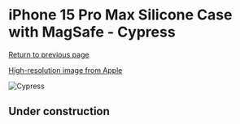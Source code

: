 # iPhone 15 Pro Max Silicone Case with MagSafe - Cypress

[Return to previous page](/iphone_15)

[High-resolution image from Apple](https://store.storeimages.cdn-apple.com/8756/as-images.apple.com/is/MT1X3?wid=4500&hei=4500&fmt=png)

<div style="width: 500px"><img src="/everyphone/MT1X3.png" alt="Cypress"></div>

## Under construction
